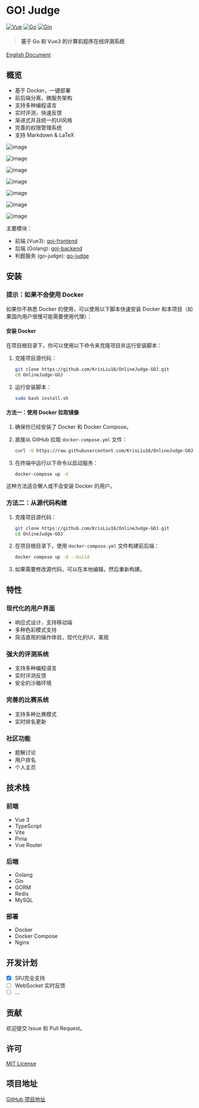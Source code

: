 # GO! Judge

[![Vue](https://img.shields.io/badge/vue-3.3.4-brightgreen.svg?style=flat-square)](https://vuejs.org/)
[![Go](https://img.shields.io/badge/go-1.22-blue.svg?style=flat-square)](https://golang.org/)
[![Gin](https://img.shields.io/badge/gin-1.9.1-blue.svg?style=flat-square)](https://gin-gonic.com/)

> #### 基于 Go 和 Vue3 的计算机程序在线评测系统

[English Document](README-EN.md)

## 概览

- 基于 Docker，一键部署
- 前后端分离，微服务架构
- 支持多种编程语言
- 实时评测，快速反馈
- 渐进式并且统一的UI风格
- 完善的权限管理系统
- 支持 Markdown & LaTeX

![image](https://github.com/user-attachments/assets/91321577-8c96-4c9e-b496-231ede1ecf2f)

![image](https://github.com/user-attachments/assets/5e30fd9e-196f-497e-b13c-42b9277774c3)

![image](https://github.com/user-attachments/assets/0655efb1-b5c1-4d51-a18a-f98380ea0711)

![image](https://github.com/user-attachments/assets/6582aa24-10f3-49dc-9b5c-df1be448ab09)

![image](https://github.com/user-attachments/assets/42c2090e-fbd2-4b9b-9e4d-cb4752ed166d)

![image](https://github.com/user-attachments/assets/3a2c8a48-ac77-4ea0-a19b-60bf5b6a2615)

![image](https://github.com/user-attachments/assets/1fe70f65-e516-4437-b347-7776de206851)


主要模块：

- 前端 (Vue3): [goj-frontend](https://github.com/KrisLiu16/OnlineJudge-GOJ/tree/main/goj-frontend)
- 后端 (Golang): [goj-backend](https://github.com/KrisLiu16/OnlineJudge-GOJ/tree/main/goj-backend)
- 判题服务 (go-judge): [go-judge](https://github.com/criyle/go-judge)

## 安装

### 提示：如果不会使用 Docker

如果你不熟悉 Docker 的使用，可以使用以下脚本快速安装 Docker 和本项目（如果国内用户很慢可能需要使用代理）：

#### 安装 Docker

在项目根目录下，你可以使用以下命令来克隆项目并运行安装脚本：

1. 克隆项目源代码：

   ```bash
   git clone https://github.com/KrisLiu16/OnlineJudge-GOJ.git
   cd OnlineJudge-GOJ
   ```

2. 运行安装脚本：

   ```bash
   sudo bash install.sh
   ```

#### 方法一：使用 Docker 拉取镜像

1. 确保你已经安装了 Docker 和 Docker Compose。
2. 直接从 GitHub 拉取 `docker-compose.yml` 文件：

   ```bash
   curl -O https://raw.githubusercontent.com/KrisLiu16/OnlineJudge-GOJ/main/docker/docker-compose.yml
   ```

3. 在终端中运行以下命令以启动服务：

   ```bash
   docker-compose up -d
   ```

这种方法适合懒人或不会安装 Docker 的用户。

### 方法二：从源代码构建

1. 克隆项目源代码：

   ```bash
   git clone https://github.com/KrisLiu16/OnlineJudge-GOJ.git
   cd OnlineJudge-GOJ
   ```

2. 在项目根目录下，使用 `docker-compose.yml` 文件构建前后端：

   ```bash
   docker compose up -d --build
   ```

3. 如果需要修改源代码，可以在本地编辑，然后重新构建。

## 特性

### 现代化的用户界面
- 响应式设计，支持移动端
- 多种色彩模式支持
- 简洁直观的操作体验，现代化的UI，美观

### 强大的评测系统
- 支持多种编程语言
- 实时评测反馈
- 安全的沙箱环境

### 完善的比赛系统
- 支持多种比赛模式
- 实时排名更新

### 社区功能
- 题解讨论
- 用户排名
- 个人主页

## 技术栈

### 前端
- Vue 3
- TypeScript
- Vite
- Pinia
- Vue Router

### 后端
- Golang
- Gin
- GORM
- Redis
- MySQL

### 部署
- Docker
- Docker Compose
- Nginx

## 开发计划

- [X] SPJ完全支持
- [ ] WebSocket 实时反馈
- [ ] ...

## 贡献

欢迎提交 Issue 和 Pull Request。

## 许可

[MIT License](LICENSE)

## 项目地址

[GitHub 项目地址](https://github.com/KrisLiu16/OnlineJudge-GOJ)
